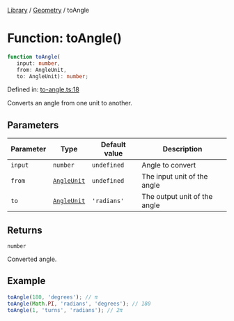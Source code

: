 <!-- markdownlint-disable -->
<!-- cspell: disable -->
[Library](../index.md) / [Geometry](./index.md) / toAngle

# Function: toAngle()

```ts
function toAngle(
   input: number, 
   from: AngleUnit, 
   to: AngleUnit): number;
```

Defined in: [to-angle.ts:18](https://github.com/technobuddha/library/blob/main/src/to-angle.ts#L18)

Converts an angle from one unit to another.

## Parameters

| Parameter | Type | Default value | Description |
| ------ | ------ | ------ | ------ |
| `input` | `number` | `undefined` | Angle to convert |
| `from` | [`AngleUnit`](AngleUnit.md) | `undefined` | The input unit of the angle |
| `to` | [`AngleUnit`](AngleUnit.md) | `'radians'` | The output unit of the angle |

## Returns

`number`

Converted angle.

## Example

```typescript
toAngle(180, 'degrees'); // π
toAngle(Math.PI, 'radians', 'degrees'); // 180
toAngle(1, 'turns', 'radians'); // 2π
```

